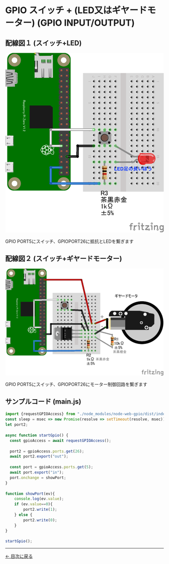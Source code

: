 # GPIO スイッチ + (LED又はギヤードモーター) (GPIO INPUT/OUTPUT)

## 配線図１ (スイッチ+LED)

![配線図](./PiZero_gpio-inout.png "schematic")

GPIO PORT5にスイッチ、GPIOPORT26に抵抗とLEDを繋ぎます

## 配線図２ (スイッチ+ギヤードモーター)

![配線図](./PiZero_gpio-inoutMotor.png "schematic")

GPIO PORT5にスイッチ、GPIOPORT26にモーター制御回路を繋ぎます

## サンプルコード (main.js)

```javascript
import {requestGPIOAccess} from "./node_modules/node-web-gpio/dist/index.js";
const sleep = msec => new Promise(resolve => setTimeout(resolve, msec));
let port2;

async function startGpio() {
  const gpioAccess = await requestGPIOAccess();
  
  port2 = gpioAccess.ports.get(26);
  await port2.export("out");

  const port = gpioAccess.ports.get(5);
  await port.export("in");
  port.onchange = showPort;
}

function showPort(ev){
	console.log(ev.value);
    if (ev.value==0){
        port2.write(1);
    } else {
        port2.write(0);
    }
}

startGpio();
```


---
[← 目次に戻る](../index.md)
